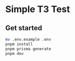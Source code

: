 # Simple T3 Test

## Get started

```bash
mv .env.example .env
pnpm install
pnpm prisma generate
pnpm dev
```
